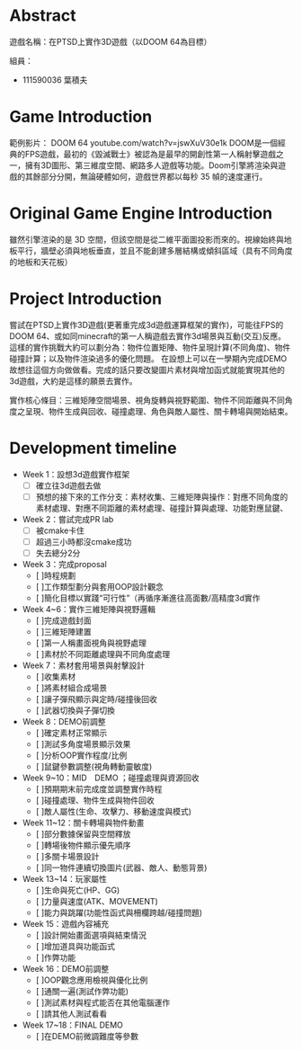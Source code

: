 
# Abstract
遊戲名稱：在PTSD上實作3D遊戲（以DOOM 64為目標）


組員：
- 111590036 葉積夫




# Game Introduction
範例影片：
DOOM 64
youtube.com/watch?v=jswXuV30e1k
DOOM是一個經典的FPS遊戲，最初的《毀滅戰士》被認為是最早的開創性第一人稱射擊遊戲之一，擁有3D圖形、第三維度空間、網路多人遊戲等功能。Doom引擎將渲染與遊戲的其餘部分分開，無論硬體如何，遊戲世界都以每秒 35 幀的速度運行。
# Original Game Engine Introduction
雖然引擎渲染的是 3D 空間，但該空間是從二維平面圖投影而來的。視線始終與地板平行，牆壁必須與地板垂直，並且不能創建多層結構或傾斜區域（具有不同角度的地板和天花板）
# Project Introduction
嘗試在PTSD上實作3D遊戲(更著重完成3d遊戲運算框架的實作)，可能往FPS的DOOM 64、或如同minecraft的第一人稱遊戲去實作3d場景與互動(交互)反應。這樣的實作挑戰大約可以劃分為：物件位置矩陣、物件呈現計算(不同角度)、物件碰撞計算；以及物件渲染過多的優化問題。
在設想上可以在一學期內完成DEMO故想往這個方向做做看。完成的話只要改變圖片素材與增加函式就能實現其他的3d遊戲，大約是這樣的願景去實作。

實作核心條目：三維矩陣空間場景、視角旋轉與視野範圍、物件不同距離與不同角度之呈現、物件生成與回收、碰撞處理、角色與敵人屬性、關卡轉場與開始結束。






# Development timeline

- Week 1：設想3d遊戲實作框架
  - [ ] 確立往3d遊戲去做
  - [ ] 預想的接下來的工作分支：素材收集、三維矩陣與操作：對應不同角度的素材處理、對應不同距離的素材處理、碰撞計算與處理、功能對應鼠鍵、
- Week 2：嘗試完成PR lab
  - [ ] 被cmake卡住
  - [ ] 超過三小時都沒cmake成功
  - [ ] 失去總分2分
- Week 3：完成proposal
  - [ ]時程規劃
  - [ ]工作類型劃分與套用OOP設計觀念
  - [ ]簡化目標以實踐“可行性”（再循序漸進往高面數/高精度3d實作
- Week 4~6：實作三維矩陣與視野邏輯
  - [ ]完成遊戲封面
  - [ ]三維矩陣建置
  - [ ]第一人稱畫面視角與視野處理
  - [ ]素材於不同距離處理與不同角度處理
- Week 7：素材套用場景與射擊設計
  - [ ]收集素材
  - [ ]將素材組合成場景
  - [ ]讓子彈飛顯示與定時/碰撞後回收
  - [ ]武器切換與子彈切換
- Week 8：DEMO前調整
  - [ ]確定素材正常顯示
  - [ ]測試多角度場景顯示效果
  - [ ]分析OOP實作程度/比例
  - [ ]鼠鍵參數調整(視角轉動靈敏度)
- Week 9~10：MID　DEMO  ；碰撞處理與資源回收
  - [ ]預期期末前完成度並調整實作時程
  - [ ]碰撞處理、物件生成與物件回收
  - [ ]敵人屬性(生命、攻擊力、移動速度與模式)
- Week 11~12：關卡轉場與物件動畫
  - [ ]部分數據保留與空間釋放
  - [ ]轉場後物件顯示優先順序
  - [ ]多關卡場景設計
  - [ ]同一物件連續切換圖片(武器、敵人、動態背景)
- Week 13~14：玩家屬性
  - [ ]生命與死亡(HP、GG)
  - [ ]力量與速度(ATK、MOVEMENT)
  - [ ]能力與跳躍(功能性函式與柵欄跨越/碰撞問題)
- Week 15：遊戲內容補充
  - [ ]設計開始畫面選項與結束情況
  - [ ]增加道具與功能函式
  - [ ]作弊功能
- Week 16：DEMO前調整
  - [ ]OOP觀念應用檢視與優化比例
  - [ ]通關一遍(測試作弊功能)
  - [ ]測試素材與程式能否在其他電腦運作
  - [ ]請其他人測試看看
- Week 17~18：FINAL DEMO
  - [ ]在DEMO前微調難度等參數




<!--來自別組的設計流程參考
：準備素材
  - [ ] 蒐集遊戲的素材
：處理遊戲的封面
  - [ ] 處理遊戲封面的素材
  - [ ] 進行遊戲封面的設計
：設計遊戲角色
  - [ ] 開始設計遊戲中的主要角色
  - [ ] 撰寫腳色能力與數據的規格
：設計遊戲世界觀與關卡
  - [ ] 撰寫遊戲世界觀的背景故事
  - [ ] 規劃遊戲的關卡設計(地圖、場景、挑戰等)
：關卡設計與流程
  - [ ] 設計後續關卡及其挑戰
  - [ ] 測試並優化遊戲關卡流程
：開發遊戲基本架構
　- [ ] 開始遊戲的程式架構開發（UI設計、主菜單）
  - [ ] 建立遊戲的基礎動作系統（移動、跳躍、攻擊等）
  - [ ] 編寫遊戲的基礎框架（開始畫面、選單功能）
：遊戲AI開發
  - [ ] 開始設計遊戲中的敵人AI
  - [ ] 撰寫敵人的行為邏輯（巡邏、攻擊、逃跑等）
  - [ ] 測試AI的行為和反應
：遊戲音效與音樂
  - [ ] 準備遊戲的背景音樂與音效
  - [ ] 編輯並整合遊戲音樂
  - [ ] 測試音效在不同場景中的表現
：遊戲角色與物品設計
  - [ ] 設計遊戲中的武器與道具
  - [ ] 編排角色可以使用的物品清單
  - [ ] 測試角色裝備與物品使用的效果
：遊戲界面設計
  - [ ] 設計遊戲UI（血量、道具、等級等顯示元素）
  - [ ] 開發遊戲選單與過場動畫
  - [ ] 測試界面的使用性與直觀性
：遊戲視覺效果與特效
  - [ ] 設計遊戲中的視覺特效（爆炸、光暈、技能效果等）
  - [ ] 開發與優化遊戲的視覺效果
  - [ ] 測試特效在遊戲中的表現
：單機內容擴充與調整
  - [ ] 設計與實現更多的關卡或挑戰
  - [ ] 開發遊戲的額外內容，如支線任務、隱藏地點、隱藏角色等
  - [ ] 優化遊戲的遊玩體驗，調整單人遊戲的進度和挑戰性
  - [ ] 測試新增內容的平衡性，確保不影響遊戲主線進程
：遊戲進度與儲存系統
  - [ ] 開發遊戲的儲存與載入系統
  - [ ] 設計進度條系統與成就系統
  - [ ] 測試存檔與讀取的穩定性
：遊戲平衡性調整
  - [ ] 調整遊戲內部的角色與敵人屬性
  - [ ] 測試不同難度設定與遊戲平衡
  - [ ] 改進遊戲內的數值系統
：遊戲測試與修正
  - [ ] 進行內部測試，發現並修正漏洞
  - [ ] 優化遊戲的加載時間與性能
  - [ ] 收集測試反饋，進行必要的修正
：測試與修正
  - [ ] 進行遊戲的內部測試，專注於找出並修正漏洞或錯誤
  - [ ] 確保遊戲的主要流程順暢，調整關卡設計與遊戲平衡
  - [ ] 根據測試結果進行調整，提升遊戲的穩定性和體驗
：優化與完善
  - [ ] 對遊戲的性能進行優化，減少加載時間，提升遊戲運行流暢度
  - [ ] 改進遊戲中的視覺效果、音效及過場動畫，提升整體質感
  - [ ] 調整遊戲內部數值和平衡，確保玩家的挑戰性和樂趣
-->

